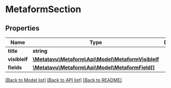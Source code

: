 # MetaformSection

## Properties
Name | Type | Description | Notes
------------ | ------------- | ------------- | -------------
**title** | **string** |  | [optional] 
**visibleIf** | [**\Metatavu\Metaform\Api\Model\MetaformVisibleIf**](MetaformVisibleIf.md) |  | [optional] 
**fields** | [**\Metatavu\Metaform\Api\Model\MetaformField[]**](MetaformField.md) |  | [optional] 

[[Back to Model list]](../README.md#documentation-for-models) [[Back to API list]](../README.md#documentation-for-api-endpoints) [[Back to README]](../README.md)


